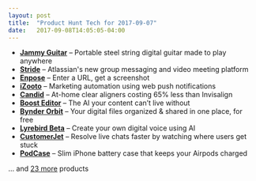 ```yaml
---
layout: post
title:  "Product Hunt Tech for 2017-09-07"
date:   2017-09-08T14:05:05-04:00
---
```


* **[Jammy Guitar](https://www.producthunt.com/posts/jammy-guitar?utm_campaign=producthunt-api&utm_medium=api&utm_source=Application%3A+Daily+Digest+RSS+%28ID%3A+3202%29)** – Portable steel string digital guitar made to play anywhere
* **[Stride](https://www.producthunt.com/posts/stride-3?utm_campaign=producthunt-api&utm_medium=api&utm_source=Application%3A+Daily+Digest+RSS+%28ID%3A+3202%29)** – Atlassian's new group messaging and video meeting platform
* **[Enpose](https://www.producthunt.com/posts/enpose?utm_campaign=producthunt-api&utm_medium=api&utm_source=Application%3A+Daily+Digest+RSS+%28ID%3A+3202%29)** – Enter a URL, get a screenshot
* **[iZooto](https://www.producthunt.com/posts/izooto?utm_campaign=producthunt-api&utm_medium=api&utm_source=Application%3A+Daily+Digest+RSS+%28ID%3A+3202%29)** – Marketing automation using web push notifications
* **[Candid](https://www.producthunt.com/posts/candid-2?utm_campaign=producthunt-api&utm_medium=api&utm_source=Application%3A+Daily+Digest+RSS+%28ID%3A+3202%29)** – At-home clear aligners costing 65% less than Invisalign
* **[Boost Editor](https://www.producthunt.com/posts/boost-editor?utm_campaign=producthunt-api&utm_medium=api&utm_source=Application%3A+Daily+Digest+RSS+%28ID%3A+3202%29)** – The AI your content can’t live without
* **[Bynder Orbit](https://www.producthunt.com/posts/bynder-orbit-2?utm_campaign=producthunt-api&utm_medium=api&utm_source=Application%3A+Daily+Digest+RSS+%28ID%3A+3202%29)** – Your digital files organized & shared in one place, for free
* **[Lyrebird Beta](https://www.producthunt.com/posts/lyrebird-beta?utm_campaign=producthunt-api&utm_medium=api&utm_source=Application%3A+Daily+Digest+RSS+%28ID%3A+3202%29)** – Create your own digital voice using AI
* **[CustomerJet](https://www.producthunt.com/posts/customerjet?utm_campaign=producthunt-api&utm_medium=api&utm_source=Application%3A+Daily+Digest+RSS+%28ID%3A+3202%29)** – Resolve live chats faster by watching where users get stuck
* **[PodCase](https://www.producthunt.com/posts/podcase?utm_campaign=producthunt-api&utm_medium=api&utm_source=Application%3A+Daily+Digest+RSS+%28ID%3A+3202%29)** – Slim iPhone battery case that keeps your Airpods charged

… and [23 more](https://www.producthunt.com/tech) products